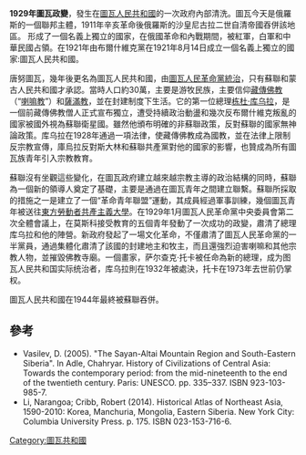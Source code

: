 **1929年圖瓦政變**，發生在[圖瓦人民共和國](../Page/圖瓦人民共和國.md "wikilink")的一次政府內部清洗。圖瓦今天是俄羅斯的一個聯邦主體，1911年辛亥革命後俄羅斯的沙皇尼古拉二世自清帝國吞併該地區。 形成了一個名義上獨立的國家，在俄國革命和內戰期間，被紅軍，白軍和中華民國占領。在1921年由布爾什維克黨在1921年8月14日成立一個名義上獨立的國家:圖瓦人民共和國。

唐努圖瓦，幾年後更名為圖瓦人民共和國，由[圖瓦人民革命黨統治](https://zh.wikipedia.org/wiki/圖瓦人民革命黨 "wikilink")，只有蘇聯和蒙古人民共和國才承認。當時人口約30萬，主要是游牧民族，主要信仰[藏傳佛教](../Page/藏傳佛教.md "wikilink")（“[喇嘛教](../Page/喇嘛教.md "wikilink")”）和[薩滿教](https://zh.wikipedia.org/wiki/薩滿教 "wikilink")，並在封建制度下生活。它的第一位總理[栋杜·库乌拉](https://zh.wikipedia.org/wiki/栋杜·库乌拉 "wikilink")，是一個前藏傳佛教僧人正式宣布獨立，遭受持續政治動盪和幾次反布爾什維克叛亂的國家被國外視為蘇聯衛星國。雖然他頒布明確的非蘇聯政策，反對蘇聯的國家無神論政策。库乌拉在1928年通過一項法律，使藏傳佛教成為國教，並在法律上限制反宗教宣傳，庫烏拉反對斯大林和蘇聯共產黨對他的國家的影響，也贊成為所有圖瓦族青年引入宗教教育。

蘇聯沒有坐觀這些變化，在圖瓦政府建立越來越宗教主導的政治結構的同時，蘇聯為一個新的領導人奠定了基礎，主要是通過在圖瓦青年之間建立聯繫。蘇聯所採取的措施之一是建立了一個“革命青年聯盟”運動，其成員經過軍事訓練，幾個圖瓦青年被送往[東方勞動者共產主義大學](https://zh.wikipedia.org/wiki/東方勞動者共產主義大學 "wikilink")。在1929年1月圖瓦人民革命黨中央委員會第二次全體會議上，在莫斯科接受教育的五個青年發動了一次成功的政變，肅清了總理库乌拉和他的陣營。新政府發起了一場文化革命，不僅肅清了圖瓦人民革命黨的一半黨員，通過集體化肅清了該國的封建地主和牧主，而且還強烈迫害喇嘛和其他宗教人物，並摧毀佛教寺廟。一個畫家，萨尔查克·托卡被任命為新的總理，成为图瓦人民共和国实际统治者，库乌拉則在1932年被處決，托卡在1973年去世前仍掌权。

圖瓦人民共和國在1944年最終被蘇聯吞併。

## 參考

  - Vasilev, D. (2005). "The Sayan-Altai Mountain Region and South-Eastern Siberia". In Adle, Chahryar. History of Civilizations of Central Asia: Towards the contemporary period: from the mid-nineteenth to the end of the twentieth century. Paris: UNESCO. pp. 335–337. ISBN 923-103-985-7.
  - Li, Narangoa; Cribb, Robert (2014). Historical Atlas of Northeast Asia, 1590-2010: Korea, Manchuria, Mongolia, Eastern Siberia. New York City: Columbia University Press. p. 175. ISBN 023-153-716-6.

[Category:圖瓦共和國](https://zh.wikipedia.org/wiki/Category:圖瓦共和國 "wikilink")